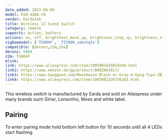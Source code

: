 ```yaml
---
date_added: 2021-06-09
model: ESW-4ZAA-CN
vendor: Eardatek
title: Wireless 12 Scene Switch
category: remote
supports: action, battery
actions: on, off, brightness_move_up, brightness_step_up, brightness_step_down, brightness_move_down, brightness_stop
zigbeemodel: ['TS004F','_TZ3000_xabckq1v']
compatible: [deconz,z2m,zha]
deconz: 5004
z2m: TS004F
mlink: 
link: https://www.aliexpress.com/item/1005001639819248.html
link2: https://www.amazon.de/gp/product/B08ZN4JN1J/
link3: https://www.banggood.com/MoesHouse-Black-or-Gray-4-Gang-Tuya-ZB-Wireless-12-Scene-Switch-Push-Button-Controller-By-battery-2MQTT-Setup-Automation-Scenario-for-Tuya-Devices-p-1843785.html
link4: https://www.aliexpress.com/item/1005002326756203.html
---
```

This wireless switch is manufactured by Earda and sold on Aliexpress under many brands such Girier, Lonsonho, Moes and white label. 

## Pairing 
To enter pairing mode hold bottom left button for 10 seconds until all 4 LEDs start flashing.
